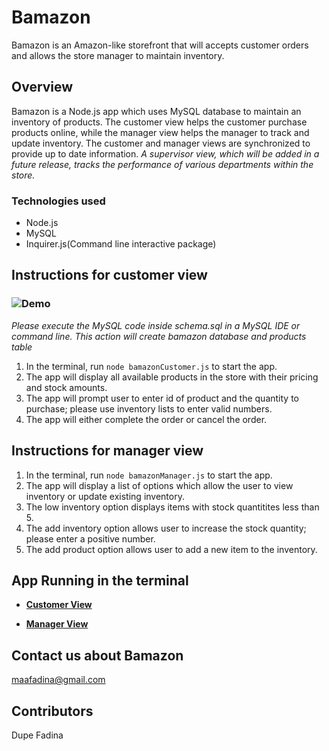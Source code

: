 # Bamazon

Bamazon is an Amazon-like storefront that will accepts customer orders and allows the store manager to maintain inventory.

## Overview

Bamazon is a Node.js app which uses MySQL database to maintain an inventory of products. The customer view helps the customer purchase products online, while the manager view helps the manager to track and update inventory. The customer and manager views are synchronized to provide up to date information.
_A supervisor view, which will be added in a future release, tracks the performance of various departments within the store._

### Technologies used

- Node.js
- MySQL
- Inquirer.js(Command line interactive package)

## Instructions for customer view

### ![Demo](https://raw.githubusercontent.com/mosfad/TravelRush2/master/customerView.gif)

_*Please execute the MySQL code inside schema.sql in a MySQL IDE or command line. This action will create bamazon database and products table*_

1. In the terminal, run `node bamazonCustomer.js` to start the app.
2. The app will display all available products in the store with their pricing and stock amounts.
3. The app will prompt user to enter id of product and the quantity to purchase; please use inventory lists to enter valid numbers.
4. The app will either complete the order or cancel the order.

## Instructions for manager view

1. In the terminal, run `node bamazonManager.js` to start the app.
2. The app will display a list of options which allow the user to view inventory or update existing inventory.
3. The low inventory option displays items with stock quantitites less than 5.
4. The add inventory option allows user to increase the stock quantity; please enter a positive number.
5. The add product option allows user to add a new item to the inventory.

## App Running in the terminal

- **[Customer View](https://drive.google.com/open?id=1lom06f7x_c9AUOpmoaQ-2B_JvV5Bro2X)**

- **[Manager View](https://drive.google.com/open?id=1s8yyceo1TrtuSF4C3QQrgNyNkEvDnxTG)**

## Contact us about Bamazon

maafadina@gmail.com

## Contributors

Dupe Fadina
